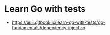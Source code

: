 # Learn Go with tests

- https://quii.gitbook.io/learn-go-with-tests/go-fundamentals/dependency-injection
